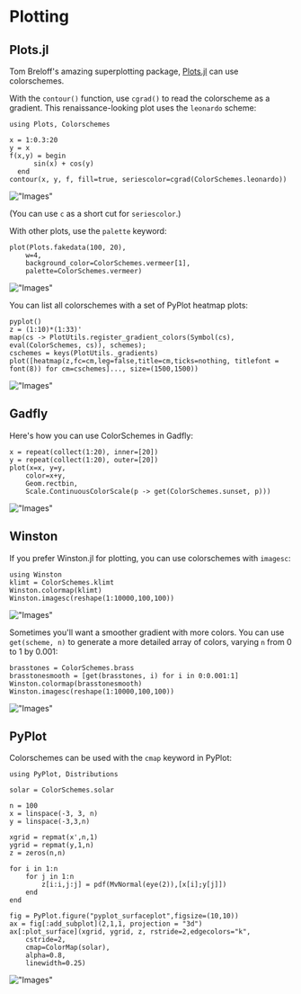 # Plotting

## Plots.jl

Tom Breloff's amazing superplotting package, [Plots.jl](https://github.com/tbreloff/Plots.jl) can use colorschemes.

With the `contour()` function, use `cgrad()` to read the colorscheme as a gradient. This renaissance-looking plot uses the `leonardo` scheme:

    using Plots, Colorschemes

    x = 1:0.3:20
    y = x
    f(x,y) = begin
          sin(x) + cos(y)
      end
    contour(x, y, f, fill=true, seriescolor=cgrad(ColorSchemes.leonardo))

!["Images"](assets/figures/plots-contour-1.png)

(You can use `c` as a short cut for `seriescolor`.)

With other plots, use the `palette` keyword:

    plot(Plots.fakedata(100, 20),
        w=4,
        background_color=ColorSchemes.vermeer[1],
        palette=ColorSchemes.vermeer)
        
!["Images"](assets/figures/plots-background.png)

You can list all colorschemes with a set of PyPlot heatmap plots:

    pyplot()
    z = (1:10)*(1:33)'
    map(cs -> PlotUtils.register_gradient_colors(Symbol(cs), eval(ColorSchemes, cs)), schemes);
    cschemes = keys(PlotUtils._gradients)
    plot([heatmap(z,fc=cm,leg=false,title=cm,ticks=nothing, titlefont = font(8)) for cm=cschemes]..., size=(1500,1500))

!["Images"](assets/figures/py_plot_schemes.png)

## Gadfly

Here's how you can use ColorSchemes in Gadfly:

    x = repeat(collect(1:20), inner=[20])
    y = repeat(collect(1:20), outer=[20])
    plot(x=x, y=y,
        color=x+y,
        Geom.rectbin,
        Scale.ContinuousColorScale(p -> get(ColorSchemes.sunset, p)))

!["Images"](assets/figures/gadfly-sunset.png)

## Winston

If you prefer Winston.jl for plotting, you can use colorschemes with `imagesc`:

    using Winston
    klimt = ColorSchemes.klimt
    Winston.colormap(klimt)
    Winston.imagesc(reshape(1:10000,100,100))

!["Images"](assets/figures/winston.png)

Sometimes you'll want a smoother gradient with more colors. You can use `get(scheme, n)` to generate a more detailed array of colors, varying `n` from 0 to 1 by 0.001:

    brasstones = ColorSchemes.brass
    brasstonesmooth = [get(brasstones, i) for i in 0:0.001:1]
    Winston.colormap(brasstonesmooth)
    Winston.imagesc(reshape(1:10000,100,100))

!["Images"](assets/figures/winston1.png)

## PyPlot

Colorschemes can be used with the `cmap` keyword in PyPlot:

    using PyPlot, Distributions

    solar = ColorSchemes.solar

    n = 100
    x = linspace(-3, 3, n)
    y = linspace(-3,3,n)

    xgrid = repmat(x',n,1)
    ygrid = repmat(y,1,n)
    z = zeros(n,n)

    for i in 1:n
        for j in 1:n
            z[i:i,j:j] = pdf(MvNormal(eye(2)),[x[i];y[j]])
        end
    end

    fig = PyPlot.figure("pyplot_surfaceplot",figsize=(10,10))
    ax = fig[:add_subplot](2,1,1, projection = "3d")
    ax[:plot_surface](xgrid, ygrid, z, rstride=2,edgecolors="k",
        cstride=2,
        cmap=ColorMap(solar),
        alpha=0.8,
        linewidth=0.25)

!["Images"](assets/figures/pyplot.png)

